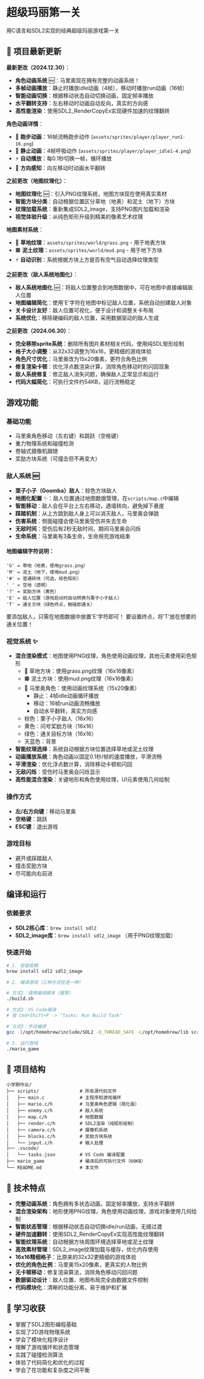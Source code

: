 # 超级玛丽第一关
用C语言和SDL2实现的经典超级玛丽游戏第一关

## 🎯 项目最新更新
**最新更改（2024.12.30）**：
- **角色动画系统** 🆕：马里奥现在拥有完整的动画系统！
- **多帧动画播放**：静止时播放idle动画（4帧），移动时播放run动画（16帧）
- **智能动画切换**：根据移动状态自动切换动画，固定帧率播放
- **水平翻转支持**：左右移动时动画自动反向，真实的方向感
- **高性能渲染**：使用SDL2_RenderCopyEx实现硬件加速的纹理翻转

**角色动画详情**：
- 🏃 **跑步动画**：16帧流畅跑步动作 (`assets/sprites/player/player_run1-16.png`)
- 🧍 **静止动画**：4帧呼吸动作 (`assets/sprites/player/player_idle1-4.png`)
- ⚡ **自动播放**：每0.1秒切换一帧，循环播放
- 🔄 **方向感知**：向左移动时动画水平翻转

**之前更改（地图纹理化）**：
- **地图纹理化** 🆕：引入PNG纹理系统，地图方块现在使用真实素材
- **智能方块分类**：自动根据位置区分草地（地表）和泥土（地下）方块
- **纹理加载系统**：重新集成SDL2_image，支持PNG图片加载和渲染
- **视觉体验升级**：从纯色矩形升级到精美的像素艺术纹理

**地图素材系统**：
- 🌱 **草地纹理**：`assets/sprites/world/grass.png` - 用于地表方块
- 🟫 **泥土纹理**：`assets/sprites/world/mud.png` - 用于地下方块  
- ⚡ **自动识别**：系统根据方块上方是否有空气自动选择纹理类型

**之前更改（敌人系统地图化）**：
- **敌人系统地图化** 🆕：将敌人位置整合到地图数据中，可在地图中直接编辑敌人位置
- **地图编辑简化**：使用'E'字符在地图中标记敌人位置，系统自动创建敌人对象
- **关卡设计友好**：敌人位置可视化，便于设计和调整关卡布局
- **系统优化**：移除硬编码的敌人位置，采用数据驱动的敌人生成

**之前更改（2024.06.30）**：
- **完全移除sprite系统**：删除所有图片素材相关代码，使用纯SDL矩形绘制
- **格子大小调整**：从32x32调整为16x16，更精细的游戏体验
- **角色尺寸优化**：马里奥改为15x20像素，更符合角色比例
- **修复渲染卡顿**：优化浮点数渲染计算，消除角色移动时的闪回现象
- **敌人系统修复**：修正敌人消失问题，确保敌人正常显示和运行
- **代码大幅简化**：可执行文件约54KB，运行流畅稳定

## 游戏功能

### 基础功能
- 马里奥角色移动（左右键）和跳跃（空格键）
- 重力物理系统和碰撞检测
- 卷轴式摄像机跟随
- 奖励方块系统（可撞击但不再变大）

### 敌人系统 🆕
- **栗子小子（Goomba）敌人**：棕色方块敌人
- **地图化配置** ✨：敌人位置通过地图数据管理，在`scripts/map.c`中编辑
- **智能移动**：敌人会在平台上左右移动，遇墙转向，避免掉下悬崖
- **踩踏机制**：从上方跳到敌人身上可以消灭敌人，马里奥会弹跳
- **伤害系统**：侧面碰撞会使马里奥受伤并失去生命
- **无敌时间**：受伤后有2秒无敌时间，期间马里奥会闪烁
- **生命系统**：马里奥有3条生命，生命用完游戏结束

#### 地图编辑字符说明：
```
'G' = 草地（地表，使用grass.png）
'M' = 泥土（地下，使用mud.png）
'#' = 普通砖块（可选，棕色矩形）
' ' = 空地（透明）
'?' = 奖励方块（黄色）
'E' = 敌人位置（游戏启动时自动转换为栗子小子敌人）
'T' = 通关方块（绿色终点，触碰即通关）
```
要添加敌人，只需在地图数据中放置'E'字符即可！
要设置终点，将'T'放在想要的通关位置！

### 视觉系统 ✨
- **混合渲染模式**：地图使用PNG纹理，角色使用动画纹理，其他元素使用彩色矩形
  - 🌱 草地方块：使用grass.png纹理（16x16像素）
  - 🟫 泥土方块：使用mud.png纹理（16x16像素）
  - 🏃 马里奥角色：使用动画纹理系统（15x20像素）
    - 静止：4帧idle动画循环播放
    - 移动：16帧run动画流畅播放
    - 自动水平翻转，真实方向感
  - 棕色：栗子小子敌人（16x16）
  - 黄色：问号奖励方块（16x16）
  - 绿色：通关目标方块（16x16）
  - 天蓝色：背景
- **智能纹理选择**：系统自动根据方块位置选择草地或泥土纹理
- **动画播放系统**：角色动画以固定0.1秒/帧的速度播放，平滑流畅
- **平滑渲染**：优化浮点数计算，消除移动卡顿和闪回
- **无敌闪烁**：受伤时马里奥会闪烁显示
- **高性能混合渲染**：关键地形和角色使用纹理，UI元素使用几何绘制

### 操作方式
- **左/右方向键**：移动马里奥
- **空格键**：跳跃
- **ESC键**：退出游戏

### 游戏目标
- 避开或踩踏敌人
- 撞击奖励方块
- 尽可能向右前进

## 编译和运行

### 依赖要求
- **SDL2核心库**：`brew install sdl2`
- **SDL2_image库**：`brew install sdl2_image` （用于PNG纹理加载）

### 快速开始
```bash
# 1. 安装依赖
brew install sdl2 sdl2_image

# 2. 编译游戏（三种方式任选一种）

# 方式1：使用编译脚本（推荐）
./build.sh

# 方式2：VS Code编译
# 按 Cmd+Shift+P -> "Tasks: Run Build Task"

# 方式3：手动编译
gcc -I/opt/homebrew/include/SDL2 -D_THREAD_SAFE -L/opt/homebrew/lib scripts/*.c -o mario_game -lSDL2

# 3. 运行游戏
./mario_game
```

## 📁 项目结构
```
小学期作业/
├── scripts/               # 所有源代码文件
│   ├── main.c             # 主程序和游戏循环
│   ├── mario.c/h          # 马里奥角色逻辑（简化版）
│   ├── enemy.c/h          # 敌人系统
│   ├── map.c/h            # 地图数据
│   ├── render.c/h         # SDL2渲染（纯矩形绘制）
│   ├── camera.c/h         # 摄像机系统
│   ├── blocks.c/h         # 奖励方块系统
│   └── input.c/h          # 输入处理
├── .vscode/
│   └── tasks.json         # VS Code 编译配置
├── mario_game             # 编译后的可执行文件（60KB）
└── README.md              # 本文件
```

## 🚀 技术特点
- **完整动画系统**：角色拥有多状态动画，固定帧率播放，支持水平翻转
- **混合渲染架构**：地形使用PNG纹理，角色使用动画纹理，游戏对象使用几何绘制
- **智能状态管理**：根据移动状态自动切换idle/run动画，无缝过渡
- **硬件加速翻转**：使用SDL2_RenderCopyEx实现高性能纹理翻转
- **智能纹理系统**：自动根据方块周围环境选择草地或泥土纹理
- **高效素材管理**：SDL2_image纹理加载与缓存，优化内存使用
- **16x16精细格子**：比原来的32x32更精细的游戏体验
- **优化的角色比例**：马里奥15x20像素，更真实的人物比例
- **无卡顿移动**：修复渲染算法，消除角色移动闪回问题
- **数据驱动设计**：敌人位置、地图布局完全由数据文件控制
- **代码模块化**：清晰的功能分离，易于维护和扩展

## 📝 学习收获
- 掌握了SDL2图形编程基础
- 实现了2D游戏物理系统
- 学会了模块化程序设计
- 理解了游戏循环和状态管理
- 实践了碰撞检测算法
- 体验了代码简化和优化的过程
- 学会了在功能和复杂度之间平衡
